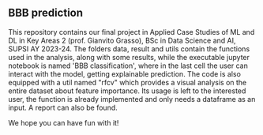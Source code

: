 ## BBB prediction
This repository contains our final project in Applied Case Studies of ML and DL in Key Areas 2 (prof. Gianvito Grasso), BSc in Data Science and AI, SUPSI AY 2023-24.
The folders data, result and utils contain the functions used in the analysis, along with some results, while the executable jupyter notebook is named 'BBB classification', where in the last cell the user can interact with the model, getting explainable prediction.
The code is also equipped with a util named "rfcv" which provides a visual analysis on the entire dataset about feature importance. Its usage is left to the interested user, the function is already implemented and only needs a dataframe as an input. 
A report can also be found.

We hope you can have fun with it! 

